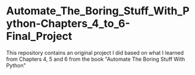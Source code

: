# Automate_The_Boring_Stuff_With_Python-Chapters_4_to_6-Final_Project
This repository contains an original project I did based on what I learned from Chapters 4, 5 and 6 from the book "Automate The Boring Stuff With Python"
